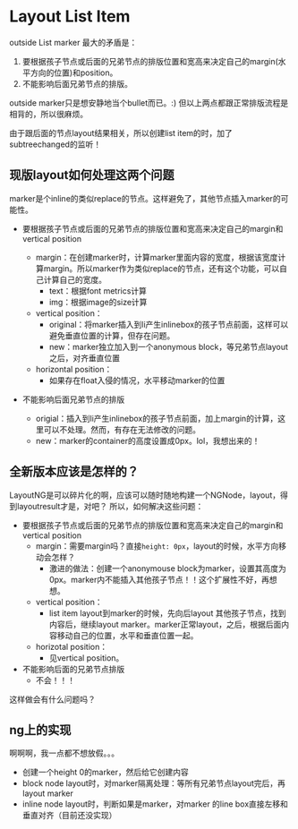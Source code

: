 # Layout List Item

outside List marker 最大的矛盾是：
1. 要根据孩子节点或后面的兄弟节点的排版位置和宽高来决定自己的margin(水平方向的位置)和position。
2. 不能影响后面兄弟节点的排版。

outside marker只是想安静地当个bullet而已。:)
但以上两点都跟正常排版流程是相背的，所以很麻烦。

由于跟后面的节点layout结果相关，所以创建list item的时，加了subtreechanged的监听！

## 现版layout如何处理这两个问题

marker是个inline的类似replace的节点。这样避免了，其他节点插入marker的可能性。

- 要根据孩子节点或后面的兄弟节点的排版位置和宽高来决定自己的margin和vertical position
  - margin：在创建marker时，计算marker里面内容的宽度，根据该宽度计算margin。所以marker作为类似replace的节点，还有这个功能，可以自己计算自己的宽度。
    - text：根据font metrics计算
    - img：根据image的size计算
  - vertical position：
    - original：将marker插入到li产生inlinebox的孩子节点前面，这样可以避免垂直位置的计算，但存在问题。
    - new：marker独立加入到一个anonymous block，等兄弟节点layout之后，对齐垂直位置
  - horizontal position：
    - 如果存在float入侵的情况，水平移动marker的位置

- 不能影响后面兄弟节点的排版
  - origial：插入到li产生inlinebox的孩子节点前面，加上margin的计算，这里可以不处理。然而，有存在无法修改的问题。
  - new：marker的container的高度设置成0px。lol，我想出来的！

## 全新版本应该是怎样的？
LayoutNG是可以碎片化的啊，应该可以随时随地构建一个NGNode，layout，得到layoutresult才是，对吧？
所以，如何解决这些问题：

- 要根据孩子节点或后面的兄弟节点的排版位置和宽高来决定自己的margin和vertical position
  - margin：需要margin吗？直接`height: 0px`，layout的时候，水平方向移动会怎样？
    - 激进的做法：创建一个anonymouse block为marker，设置其高度为0px。marker内不能插入其他孩子节点！！这个扩展性不好，再想想。
  - vertical position：
    - list item layout到marker的时候，先向后layout 其他孩子节点，找到内容后，继续layout marker。marker正常layout，之后，根据后面内容移动自己的位置，水平和垂直位置一起。
  - horizotal position：
    - 见vertical position。
- 不能影响后面的兄弟节点排版
  - 不会！！！

这样做会有什么问题吗？


## ng上的实现

啊啊啊，我一点都不想放假。。。

- 创建一个height 0的marker，然后给它创建内容
- block node layout时，对marker隔离处理：等所有兄弟节点layout完后，再layout marker
- inline node layout时，判断如果是marker，对marker 的line box直接左移和垂直对齐（目前还没实现）
